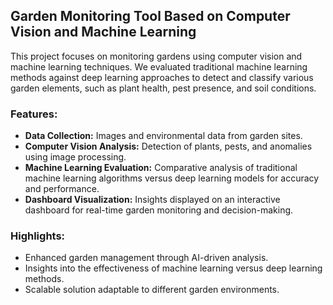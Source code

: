 ## Garden Monitoring Tool Based on Computer Vision and Machine Learning

This project focuses on monitoring gardens using computer vision and machine learning techniques. We evaluated traditional machine learning methods against deep learning approaches to detect and classify various garden elements, such as plant health, pest presence, and soil conditions. 

### Features:
- **Data Collection:** Images and environmental data from garden sites.
- **Computer Vision Analysis:** Detection of plants, pests, and anomalies using image processing.
- **Machine Learning Evaluation:** Comparative analysis of traditional machine learning algorithms versus deep learning models for accuracy and performance.
- **Dashboard Visualization:** Insights displayed on an interactive dashboard for real-time garden monitoring and decision-making.

### Highlights:
- Enhanced garden management through AI-driven analysis.
- Insights into the effectiveness of machine learning versus deep learning methods.
- Scalable solution adaptable to different garden environments.

